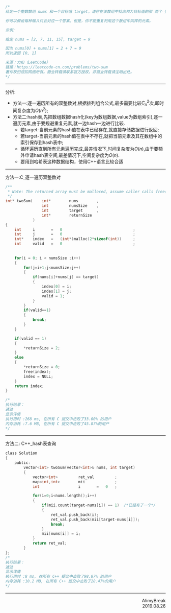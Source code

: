 ```C
/*
给定一个整数数组 nums 和一个目标值 target，请你在该数组中找出和为目标值的那 两个 整数，并返回他们的数组下标。

你可以假设每种输入只会对应一个答案。但是，你不能重复利用这个数组中同样的元素。

示例:

给定 nums = [2, 7, 11, 15], target = 9

因为 nums[0] + nums[1] = 2 + 7 = 9
所以返回 [0, 1]

来源：力扣（LeetCode）
链接：https://leetcode-cn.com/problems/two-sum
著作权归领扣网络所有。商业转载请联系官方授权，非商业转载请注明出处。
*/
```

***
分析:
+ 方法一:逐一遍历所有的双整数对,根据排列组合公式,最多需要比较$C_{n}^{2}$次,即时间复杂度为$O(n^2)$;
+ 方法二:hash表,先把数组数据hash化(key为数组数据,value为数组索引),逐一遍历元素,由于要规避重复元素,就一边hash一边进行比较.
  + 若target-当前元素的hash值在表中已经存在,就直接存储数据进行返回;
  + 若target-当前元素的hash值在表中不存在,就把当前元素及其在数组中的索引保存到hash表中;
  + 循环遍历直到所有元素遍历完成,最差情况下,时间复杂度为$O(n)$,由于要额外申请hash表空间,最差情况下,空间复杂度为$O(n)$.
  + 要用到哈希表这种数据结构，使用C++语言比较合适

***
方法一:C_逐一遍历双整数对
```C
/**
 * Note: The returned array must be malloced, assume caller calls free().
 */
int* twoSum(    int*        nums        ,
                int         numsSize    ,
                int         target      ,
                int*        returnSize
            )
{
    int     i       =   0                               ;
    int     j       =   0                               ;
    int*    index   =   (int*)malloc(2*sizeof(int))     ;
    int     valid   =   0                               ;
    
    
    for(i = 0; i < numsSize ;i++)
    {
        for(j=i+1;j<numsSize;j++)
        {
            if(nums[i]+nums[j] == target)
            {
                index[0] = i;
                index[1] = j;
                valid = 1;
            }
        }
        if(valid==1)
        {
            break;
        }
    }

    if(valid == 1)
    {
        *returnSize = 2;
    }
    else
    {
        *returnSize = 0;
        free(index);
        index = NULL;
    }
    return index;
}

/*
执行结果：
通过
显示详情
执行用时 :268 ms, 在所有 C 提交中击败了33.00% 的用户
内存消耗 :7.6 MB, 在所有 C 提交中击败了45.87%的用户
*/
```

***
方法二: C++_hash表查询
```C
class Solution
{
    public:
        vector<int> twoSum(vector<int>& nums, int target)
        {
            vector<int>         ret_val         ;
            map<int,int>        mii             ;
            int                 i       =   0   ;

            for(i=0;i<nums.length();i++)
            {
                if(mii.count(target-nums[i]) == 1)  /*已经有了一个*/
                {
                    ret_val.push_back(i);
                    ret_val.push_back(mii[target-nums[i]]);
                    break;
                }
                mii[nums[i]] = i;
            }
            return ret_val;
        }
};
/*
执行结果：
通过
显示详情
执行用时 :8 ms, 在所有 C++ 提交中击败了98.87% 的用户
内存消耗 :10.2 MB, 在所有 C++ 提交中击败了28.47%的用户
*/
```

***
<div align = right>
AlimyBreak
</div>
<div align = right>
2019.08.26
</div>